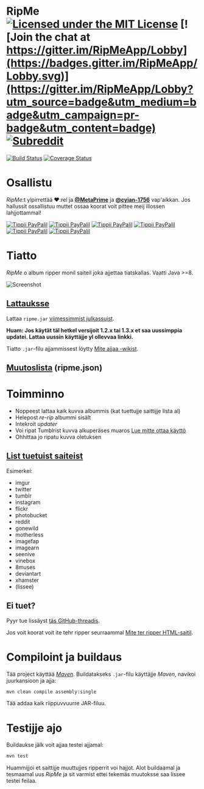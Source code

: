 # RipMe [![Licensed under the MIT License](https://img.shields.io/badge/License-MIT-blue.svg)](https://github.com/RipMeApp/ripme/blob/master/LICENSE.txt) [![Join the chat at https://gitter.im/RipMeApp/Lobby](https://badges.gitter.im/RipMeApp/Lobby.svg)](https://gitter.im/RipMeApp/Lobby?utm_source=badge&utm_medium=badge&utm_campaign=pr-badge&utm_content=badge) [![Subreddit](https://img.shields.io/badge/discuss-on%20reddit-blue.svg)](https://www.reddit.com/r/ripme/)

[![Build Status](https://travis-ci.org/RipMeApp/ripme.svg?branch=master)](https://travis-ci.org/RipMeApp/ripme)
[![Coverage Status](https://coveralls.io/repos/github/RipMeApp/ripme/badge.svg?branch=master)](https://coveralls.io/github/RipMeApp/ripme?branch=master)

# Osallistu

*RipMe*:t ylpirrettää ♥️:rel ja **[@MetaPrime](https://github.com/metaprime)** ja **[@cyian-1756](https://github.com/cyian-1756)** vap'aikkan. Jos hallussit ossallistuu muttet ossaa koorat voit pittee meij illossen lahjjottammal!

[![Tippii PayPalil](https://img.shields.io/badge/PayPal-Buy_us...-lightgrey.svg)](https://www.paypal.me/ripmeapp)
[![Tippii PayPalil](https://img.shields.io/badge/coffee-%245-green.svg)](https://www.paypal.com/paypalme/ripmeapp/send?amount=5.00&currencyCode=USD&locale.x=en_US&country.x=US)
[![Tippii PayPalil](https://img.shields.io/badge/beer-%2410-yellow.svg)](https://www.paypal.com/paypalme/ripmeapp/send?amount=10.00&currencyCode=USD&locale.x=en_US&country.x=US)
[![Tippii PayPalil](https://img.shields.io/badge/lunch-%2420-orange.svg)](https://www.paypal.com/paypalme/ripmeapp/send?amount=20.00&currencyCode=USD&locale.x=en_US&country.x=US)
[![Tippii PayPalil](https://img.shields.io/badge/dinner-%2450-red.svg)](https://www.paypal.com/paypalme/ripmeapp/send?amount=50.00&currencyCode=USD&locale.x=en_US&country.x=US)
[![Tippii PayPalil](https://img.shields.io/badge/custom_amount-...-lightgrey.svg)](https://www.paypal.me/ripmeapp)

# Tiatto

*RipMe* o album ripper monil saiteil joka ajjettaa tiatskallas. Vaatti Java >=8.

![Screenshot](http://i.imgur.com/kWzhsIu.png)

## [Lattauksse](https://github.com/ripmeapp/ripme/releases)

Lattaa `ripme.jar` [viimessimmist julkassuist](https://github.com/ripmeapp/ripme/releases).

**Huam: Jos käytät täl hetkel versijoit 1.2.x tai 1.3.x et saa uussimppia updatei. Lattaa uussin käyttäjje yl ollevvaa linkki.**

Tiatto `.jar`-filu ajjammissest löytty [Mite ajjaa -wikist](https://github.com/ripmeapp/ripme/wiki/How-To-Run-RipMe).

## [Muutoslista](https://github.com/ripmeapp/ripme/blob/master/ripme.json) (ripme.json)

# Toimminno

* Noppeest lattaa kaik kuvva albummis (kat tuettujje saittijje lista al)
* Helepost *re-rip* albummi sisält
* Intekroit *updater*
* Voi ripat Tumblrist kuvva alkuperäses muaros [Lue mitte ottaa käyttö](https://github.com/RipMeApp/ripme/wiki/Config-options#tumblrget_raw_image)
* Ohhittaa jo ripatu kuvva oletuksen

## [List tuetuist saiteist](https://github.com/ripmeapp/ripme/wiki/Supported-Sites)
Esimerkei:
* imgur
* twitter
* tumblr
* instagram
* flickr
* photobucket
* reddit
* gonewild
* motherless
* imagefap
* imagearn
* seenive
* vinebox
* 8muses
* deviantart
* xhamster
* (lissee)

## Ei tuet?

Pyyr tue lissäyst [täs GitHub-threadis](https://github.com/RipMeApp/ripme/issues/38).

Jos voit koorat voit ite tehr ripper seurraammal
[Mite ter ripper HTML-saitil](https://github.com/ripmeapp/ripme/wiki/How-To-Create-A-Ripper-for-HTML-websites).

# Compiloint ja buildaus

Tää project käyttää *[Maven](http://maven.apache.org/)*.
Buildatakseks `.jar`-filu käyttäjje *Maven*, navikoi juurkansioon ja ajja:

```bash
mvn clean compile assembly:single
```

Tää addaa kaik riippuvvuurre JAR-filuu.

# Testijje ajo

Buildaukse jälk voit ajjaa testei ajjamal:

```bash
mvn test
```

Huammijjoi et saittijje muuttujjes ripperrit voi hajjot.
Alot buildaamal ja tesmaamal uus *RipMe*
ja sit varmist ettei tekemäs muutoksse saa lissee testei feilaa.
